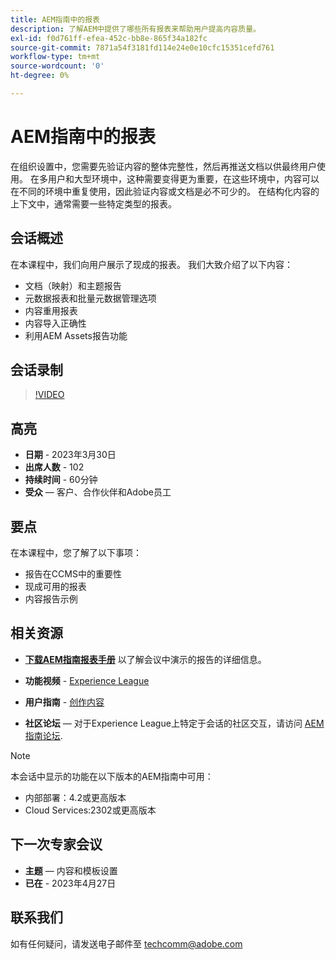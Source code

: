 ```yaml
---
title: AEM指南中的报表
description: 了解AEM中提供了哪些所有报表来帮助用户提高内容质量。
exl-id: f0d761ff-efea-452c-bb8e-865f34a182fc
source-git-commit: 7871a54f3181fd114e24e0e10cfc15351cefd761
workflow-type: tm+mt
source-wordcount: '0'
ht-degree: 0%

---
```


# AEM指南中的报表

在组织设置中，您需要先验证内容的整体完整性，然后再推送文档以供最终用户使用。 在多用户和大型环境中，这种需要变得更为重要，在这些环境中，内容可以在不同的环境中重复使用，因此验证内容或文档是必不可少的。 在结构化内容的上下文中，通常需要一些特定类型的报表。


## 会话概述

在本课程中，我们向用户展示了现成的报表。 我们大致介绍了以下内容：
- 文档（映射）和主题报告
- 元数据报表和批量元数据管理选项
- 内容重用报表
- 内容导入正确性
- 利用AEM Assets报告功能


## 会话录制

>[!VIDEO](https://video.tv.adobe.com/v/3417529/guides--reporting-reporting?quality=12&learn=on)


## 高亮

- **日期** - 2023年3月30日
- **出席人数** - 102
- **持续时间** - 60分钟
- **受众**  — 客户、合作伙伴和Adobe员工


## 要点

在本课程中，您了解了以下事项：
- 报告在CCMS中的重要性
- 现成可用的报表
- 内容报告示例


## 相关资源

- **[下载AEM指南报表手册](./assets/aem-guides-expert-session-reports-documentation.pdf)** 以了解会议中演示的报告的详细信息。

- **功能视频** -  [Experience League](https://experienceleague.adobe.com/docs/experience-manager-guides-learn/videos/output-generation/working-with-reports.html?lang=en)

- **用户指南** - [创作内容](https://help.adobe.com/en_US/xml-documentation-for-adobe-experience-manager/index.html#t=DXML-master-map%2Freports-intro.html)

- **社区论坛**  — 对于Experience League上特定于会话的社区交互，请访问  [AEM指南论坛](https://experienceleaguecommunities.adobe.com/t5/experience-manager-guides/bd-p/xml-documentation-discussions).

>[!NOTE]
>
> 本会话中显示的功能在以下版本的AEM指南中可用：
> - 内部部署：4.2或更高版本
> - Cloud Services:2302或更高版本



## 下一次专家会议

- **主题**  — 内容和模板设置
- **已在** - 2023年4月27日


## 联系我们

如有任何疑问，请发送电子邮件至 <techcomm@adobe.com>
